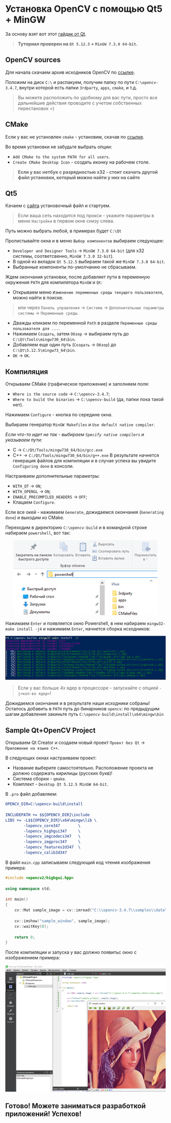 # Установка OpenCV с помощью Qt5 + MinGW

За основу взят вот этот [гайдик от Qt](https://wiki.qt.io/How_to_setup_Qt_and_openCV_on_Windows).

> **Туториал проверен на `Qt 5.12.5` + `MinGW 7.3.0 64-bit`.**

## OpenCV sources

Для начала скачаем архив исходников OpenCV по [ссылке](https://github.com/opencv/opencv/archive/3.4.7.zip). 

Положим на диск `C:\` и распакуем, получим папку по пути `C:\opencv-3.4.7`, внутри которой есть папки `3rdparty`, `apps`, `cmake`, и т.д.

> Вы можете расположить по удобному для вас пути, просто все дальнейшие действия проводите с учетом собственных перестановок =)

## CMake

Если у вас не установлен `cmake` - установим, скачав по [ссылке](https://github.com/Kitware/CMake/releases/download/v3.16.0-rc1/cmake-3.16.0-rc1-win64-x64.msi).

Во время установки не забудьте выбрать опции:
- `Add CMake to the system PATH for all users`.
- `Create CMake Desktop Icon` - создать иконку на рабочем столе.

> **Если у вас нетбук с разрядностью х32 - стоит скачать другой файл установки, который можно найти у них на сайте**

## Qt5

Качаем с [сайта](https://www.qt.io/download-qt-installer) установочный файл и стартуем.

> Если ваша сеть находится под прокси - укажите параметры в меню `Настройки` в первом окне снизу слева.

Путь можно выбрать любой, в примерах будет `C:\Qt`

Пролистывайте окна и в меню `Выбор компонентов` выбираем следующее:
- `Developer and Designer Tools` -> `MinGW 7.3.0 64-bit` (для x32 системы, соответсвенно, `MinGW 7.3.0 32-bit`).
- В одной из вкладок `Qt 5.12.5` выбираем такой же `MinGW 7.3.0 64-bit`.
- Выбранные компоненты по-умолчанию не сбрасываем.

Ждем окончания установки, после добавляет пути в переменную окружения `PATH` для компилятора `MinGW` и `Qt`:
- Открываем меню `Изменение переменных среды текущего пользователя`, можно найти в поиске.
> или через `Панель управления` -> `Система` -> `Дополнительные параметры системы` -> `Переменные среды`.
- Дважды кликаем по переменной `Path` в разделе `Переменные среды пользователя для ...`.
- Нажимаем `Создать`, затем `Обзор` -> выбираем путь до `C:\Qt\Tools\mingw730_64\bin`.
- Добавляем еще один путь (`Создать` -> `Обзор`) до `С:\Qt\5.12.5\mingw73_64\bin`.
- `OK` -> `OK`.

## Компиляция

Открываем CMake (графическое приложение) и заполняем поля:
- `Where is the source code` -> `C:\opencv-3.4.7`;
- `Where to build the binaries` -> `C:\opencv-build` (да, папки пока такой нет).

Нажимаем `Configure` - кнопка по середине окна.

Выбираем генератор `MinGW Makefiles` и `Use default native compiler`.

*Если что-то идет не так - выбираем `Specify native compilers` и указываем пути:*
- С -> `C:/Qt/Tools/mingw730_64/bin/gcc.exe`
- С++ -> `C:/Qt/Tools/mingw730_64/bin/g++.exe`
В результате начнется генерация файлов для компиляции и в случае успеха вы увидите `Configuring done` в консоли.

Настраиваем дополнительные параметры:
- `WITH_QT` -> `ON`;
- `WITH_OPENGL` -> `ON`;
- `ENABLE_PRECOMPILED_HEADERS` -> `OFF`;
- Клацаем `Configure`.

Если все окей - нажимаем `Generate`, дожидаемся окончания (`Generating done`) и выходим из CMake.

Переходим в директорию `C:\opencv-build` и в командной строке набираем `powershell`, вот так:
<p align="center">
<img src="qt_opencv_mingw/powershell.png">
</p>

Нажимаем `Enter` и появляется окно Powershell, в нем набираем `mingw32-make install -j4` и нажимаем `Enter`, начнется сборка исходников:
<p align="center">
<img src="qt_opencv_mingw/make.png">
</p>

> Если у вас больше 4х ядер в процессоре - запускайте с опцией `-j<кол-во ядер>`!

Дожидаемся окончания и в результате наши исходники собраны! Осталось добавить в `PATH` путь до бинарников `opencv`: по предыдущим шагам добавления закиньте путь `C:\opencv-build\install\x64\mingw\bin` 

## Sample Qt+OpenCV Project

Открываем Qt Creator и создаем новый проект `Проект без Qt` -> `Приложение на языке С++`.

В следующих окнах настраиваем проект:
- Название выберите самостоятельно. Расположение проекта не должно содержать кирилицы (русских букв)!
- Система сборки - `qmake`.
- Комплект - `Desktop Qt 5.12.5 MinGW 64-bit`.

В `.pro` файл добавляем:
```CMake
OPENCV_DIR=C:\opencv-build\install

INCLUDEPATH += $${OPENCV_DIR}\include
LIBS += -L$${OPENCV_DIR}\x64\mingw\lib \
        -lopencv_core347        \
        -lopencv_highgui347     \
        -lopencv_imgcodecs347   \
        -lopencv_imgproc347     \
        -lopencv_features2d347  \
        -lopencv_calib3d347
```

В файл `main.cpp` записываем следующий код чтения изображения примера:
```cpp
#include <opencv2/highgui.hpp>

using namespace std;

int main()
{
    cv::Mat sample_image = cv::imread("C:\\opencv-3.4.7\\samples\\data\\lena.jpg");

    cv::imshow("sample_window", sample_image);
    cv::waitKey(0);

    return 0;
}
```

После компиляции и запуска у вас должно появитьс окно с изображением примера:
<p align="center">
<img src="qt_opencv_mingw/sample.png">
</p>

## Готово! Можете заниматься разработкой приложений! Успехов!
